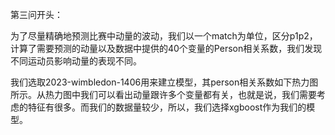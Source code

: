 第三问开头：

为了尽量精确地预测比赛中动量的波动，我们以一个match为单位，区分p1p2，计算了需要预测的动量以及数据中提供的40个变量的Person相关系数，我们发现不同运动员影响动量的表现不同。

我们选取2023-wimbledon-1406用来建立模型，其person相关系数如下热力图所示。从热力图中我们可以看出动量跟许多个变量都有关，也就是说，我们需要考虑的特征有很多。而我们的数据量较少，所以，我们选择xgboost作为我们的模型。